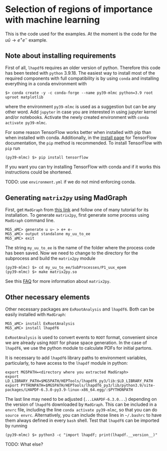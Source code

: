 # Selection of regions of importance with machine learning

This is the code used for the examples.
At the moment is the code for the $u\bar{u} \to e^+ e^-$ example.


## Note about installing requirements

First of all, `lhapdf6` requires an older version of python.
Therefore this code has been tested with `python` 3.9.18.
The easiest way to install most of the required components with full compatibility
is by using `conda` and installing everything in a conda environment with

	$> conda create -y -c conda-forge --name py39-mlmc python=3.9 root uproot matplotlib

where the environment `py39-mlmc` is used as a suggestion but can be any other word.
Add `jupyter` in case you are interested in using jupyter kernel and/or notebooks.
Activate the newly created environment with `conda activate py39-mlmc`.

For some reason TensorFlow works better when installed with pip than when installed with conda.
Additionally, in the [install page](https://www.tensorflow.org/install) for
TensorFlow documentation, the `pip` method is recommended.
To install TensorFlow with `pip` run

	(py39-mlmc) $> pip install tensorflow

If you want you can try installing TensorFlow with conda and if it works this
instructions could be shortened.

TODO: use `environment.yml` if we do not mind enforcing conda.


## Generating `matrix2py` using MadGraph

First, get `MadGraph` from [this link](https://launchpad.net/mg5amcnlo) and
follow one of many tutorial for its installation.
To generate `matrix2py`, first generate some process using `MadGraph` command
line.

	MG5_aMC> generate u u~ > e+ e-
	MG5_aMC> output standalone my_uu_to_ee
	MG5_aMC> exit

The string `my_uu_to_ee` is the name of the folder where the process code has been saved.
Now we need to change to the directory for the subprocess and build the `matrix2py` module

	(py39-mlmc) $> cd my_uu_to_ee/SubProcesses/P1_uux_epem
	(py39-mlmc) $> make matrix2py.so

See this [FAQ](https://cp3.irmp.ucl.ac.be/projects/madgraph/wiki/FAQ-General-4) for more information about `matrix2py`.


## Other necessary elements

Other necessary packages are `ExRootAnalysis` and `lhapdf6`.
Both can be easily installed with `MadGraph`:

	MG5_aMC> install ExRootAnalysis
	MG5_aMC> install lhapdf6

`ExRootAnalysis` is used to convert events to `ROOT` format,
convenient since we are already using `ROOT` for phase space generation.
In the case of `lhapdf6`, we use the python module to calculate
PDFs for initial partons.

It is necessary to add `lhapdf6` library paths to environment variables,
particularly, to have access to the `lhapdf` module in python:

	export MG5PATH=<directory where you extracted MadGraph>
	export LD_LIBRARY_PATH=$MG5PATH/HEPTools/lhapdf6_py3/lib:$LD_LIBRARY_PATH
	export PYTHONPATH=$MG5PATH/HEPTools/lhapdf6_py3/lib/python3.9/site-packages/LHAPDF-6.3.0-py3.9-linux-x86_64.egg/:$PYTHONPATH

The last line may need to be adjusted (`...LHAPDF-6.3.0...`) depending on the version of `lhapdf6` downloaded by `MadGraph`.
This can be included in a `envrc` file, including the line `conda activate py39-mlmc`, so that you can do `source envrc`.
Alternatively, you can include those lines in `~/.bashrc` to have them always defined in every `bash` shell.
Test that `lhapdf6` can be imported by running

	(py39-mlmc) $> python3 -c "import lhapdf; print(lhapdf.__version__)"

TODO: What else?
